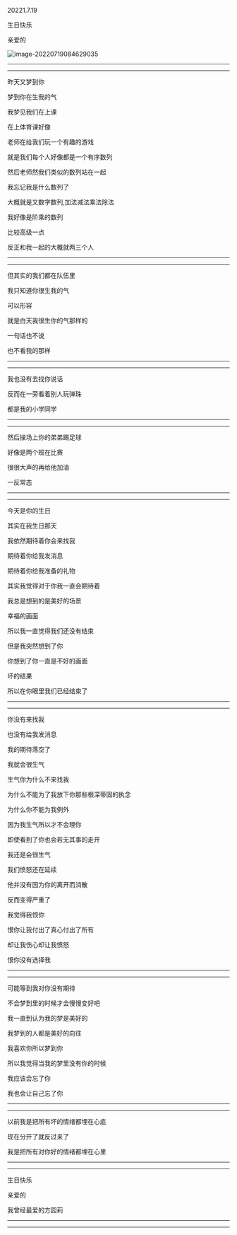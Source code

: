 20221.7.19

生日快乐

亲爱的

![image-20220719084629035](C:\Users\TheShun\AppData\Roaming\Typora\typora-user-images\image-20220719084629035.png)

------------

----------------

昨天又梦到你

梦到你在生我的气

我梦见我们在上课

在上体育课好像

老师在给我们玩一个有趣的游戏

就是我们每个人好像都是一个有序数列

然后老师然我们类似的数列站在一起

我忘记我是什么数列了

大概就是又数字数列,加法减法乘法除法

我好像是阶乘的数列

比较高级一点

反正和我一起的大概就两三个人

--------

-----------

但其实的我们都在队伍里

我只知道你很生我的气

可以形容

就是白天我很生你的气那样的

一句话也不说

也不看我的那样

-------------

---------------------

我也没有去找你说话

反而在一旁看着别人玩弹珠

都是我的小学同学

--------

--------------

然后操场上你的弟弟踢足球

好像是两个班在比赛

很很大声的再给他加油

一反常态

----------

------------------

今天是你的生日

其实在我生日那天

我依然期待着你会来找我

期待着你给我发消息

期待着你给我准备的礼物

其实我觉得对于你我一直会期待着

我总是想到的是美好的场景

幸福的画面

所以我一直觉得我们还没有结束

但是我突然想到了你

你想到了你一直是不好的画面

坏的结果

所以在你眼里我们已经结束了

------------

-----------

你没有来找我

也没有给我发消息

我的期待落空了

我就会很生气

生气你为什么不来找我

为什么不能为了我放下你那些根深蒂固的执念

为什么你不能为我例外

因为我生气所以才不会理你

即使看到了你也会若无其事的走开

我还是会很生气

我们愤怒还在延续

他并没有因为你的离开而消散

反而变得严重了

我觉得我恨你

恨你让我付出了真心付出了所有

却让我伤心却让我愤怒

恨你没有选择我

-----------

-----------------

可能等到我对你没有期待

不会梦到里的时候才会慢慢变好吧

我一直到认为我的梦是美好的

我梦到的人都是美好的向往

我喜欢你所以梦到你

所以我觉得当我的梦里没有你的时候

我应该会忘了你

我也会让自己忘了你

-----

-----------

以前我是把所有坏的情绪都埋在心底

现在分开了就反过来了

我是把所有对你好的情绪都埋在心里

-----------

---------------

生日快乐

亲爱的

我曾经最爱的方园莉

----------

-----------------



